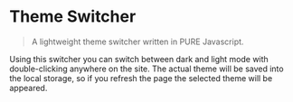# Theme Switcher
> A lightweight theme switcher written in PURE Javascript.

Using this switcher you can switch between dark and light mode with double-clicking anywhere on the site.
The actual theme will be saved into the local storage, so if you refresh the page the selected theme will be appeared.
